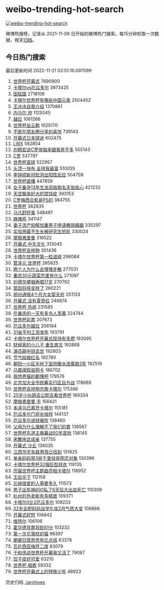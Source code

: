 # weibo-trending-hot-search

[![weibo-trending-hot-search](https://github.com/ameizi/weibo-trending-hot-search/actions/workflows/ci.yml/badge.svg)](https://github.com/ameizi/weibo-trending-hot-search/actions/workflows/ci.yml)

微博热搜榜，记录从 2021-11-08 日开始的微博热门搜索。每15分钟抓取一次数据，按天[归档](./archives)。

## 今日热门搜索

<!-- BEGIN --> 
最后更新时间 2022-11-21 02:51:16.097099 
1. [世界杯开幕式](https://s.weibo.com/weibo?q=%23%E4%B8%96%E7%95%8C%E6%9D%AF%E5%BC%80%E5%B9%95%E5%BC%8F%23&t=31&band_rank=1&Refer=top) 7690900
1. [卡塔尔vs厄瓜多尔](https://s.weibo.com/weibo?q=%23%E5%8D%A1%E5%A1%94%E5%B0%94vs%E5%8E%84%E7%93%9C%E5%A4%9A%E5%B0%94%23&t=31&band_rank=4&Refer=top) 3973425
1. [田柾国](https://s.weibo.com/weibo?q=%23%E7%94%B0%E6%9F%BE%E5%9B%BD%23&t=31&band_rank=2&Refer=top) 2718106
1. [卡塔尔世界杯有哪些中国元素](https://s.weibo.com/weibo?q=%23%E5%8D%A1%E5%A1%94%E5%B0%94%E4%B8%96%E7%95%8C%E6%9D%AF%E6%9C%89%E5%93%AA%E4%BA%9B%E4%B8%AD%E5%9B%BD%E5%85%83%E7%B4%A0%23&t=31&band_rank=3&Refer=top) 2504452
1. [王冰冰自我介绍](https://s.weibo.com/weibo?q=%23%E7%8E%8B%E5%86%B0%E5%86%B0%E8%87%AA%E6%88%91%E4%BB%8B%E7%BB%8D%23&t=31&band_rank=5&Refer=top) 1370861
1. [内马尔 帅](https://s.weibo.com/weibo?q=%23%E5%86%85%E9%A9%AC%E5%B0%94%20%E5%B8%85%23&t=31&band_rank=6&Refer=top) 1125045
1. [越位](https://s.weibo.com/weibo?q=%E8%B6%8A%E4%BD%8D&t=31&band_rank=5&Refer=top) 1061266
1. [世界杯岳云鹏](https://s.weibo.com/weibo?q=%E4%B8%96%E7%95%8C%E6%9D%AF%E5%B2%B3%E4%BA%91%E9%B9%8F&t=31&band_rank=7&Refer=top) 1025170
1. [不能在朋友圈分享的喜悦](https://s.weibo.com/weibo?q=%23%E4%B8%8D%E8%83%BD%E5%9C%A8%E6%9C%8B%E5%8F%8B%E5%9C%88%E5%88%86%E4%BA%AB%E7%9A%84%E5%96%9C%E6%82%A6%23&t=31&band_rank=25&Refer=top) 739143
1. [开幕式日本球迷](https://s.weibo.com/weibo?q=%E5%BC%80%E5%B9%95%E5%BC%8F%E6%97%A5%E6%9C%AC%E7%90%83%E8%BF%B7&t=31&band_rank=18&Refer=top) 602475
1. [LWX](https://s.weibo.com/weibo?q=LWX&t=31&band_rank=7&Refer=top) 582854
1. [刘畊宏说C罗体脂率跟我差不多](https://s.weibo.com/weibo?q=%23%E5%88%98%E7%95%8A%E5%AE%8F%E8%AF%B4C%E7%BD%97%E4%BD%93%E8%84%82%E7%8E%87%E8%B7%9F%E6%88%91%E5%B7%AE%E4%B8%8D%E5%A4%9A%23&t=31&band_rank=22&Refer=top) 555143
1. [C罗](https://s.weibo.com/weibo?q=C%E7%BD%97&t=31&band_rank=8&Refer=top) 537797
1. [世界杯首球](https://s.weibo.com/weibo?q=%23%E4%B8%96%E7%95%8C%E6%9D%AF%E9%A6%96%E7%90%83%23&t=31&band_rank=19&Refer=top) 522957
1. [头顶一块布 全球我最富](https://s.weibo.com/weibo?q=%E5%A4%B4%E9%A1%B6%E4%B8%80%E5%9D%97%E5%B8%83%20%E5%85%A8%E7%90%83%E6%88%91%E6%9C%80%E5%AF%8C&t=31&band_rank=17&Refer=top) 510055
1. [李钟硕新冠检测出阳性反应](https://s.weibo.com/weibo?q=%23%E6%9D%8E%E9%92%9F%E7%A1%95%E6%96%B0%E5%86%A0%E6%A3%80%E6%B5%8B%E5%87%BA%E9%98%B3%E6%80%A7%E5%8F%8D%E5%BA%94%23&t=31&band_rank=22&Refer=top) 504759
1. [世界杯直播](https://s.weibo.com/weibo?q=%23%E4%B8%96%E7%95%8C%E6%9D%AF%E7%9B%B4%E6%92%AD%23&t=31&band_rank=9&Refer=top) 447859
1. [女子备孕13年生龙凤胎取名天佑佑心](https://s.weibo.com/weibo?q=%23%E5%A5%B3%E5%AD%90%E5%A4%87%E5%AD%9513%E5%B9%B4%E7%94%9F%E9%BE%99%E5%87%A4%E8%83%8E%E5%8F%96%E5%90%8D%E5%A4%A9%E4%BD%91%E4%BD%91%E5%BF%83%23&t=31&band_rank=11&Refer=top) 421232
1. [天空飘来好大的馄饨皮](https://s.weibo.com/weibo?q=%23%E5%A4%A9%E7%A9%BA%E9%A3%98%E6%9D%A5%E5%A5%BD%E5%A4%A7%E7%9A%84%E9%A6%84%E9%A5%A8%E7%9A%AE%23&t=31&band_rank=28&Refer=top) 393153
1. [C罗梅西合影是PS的](https://s.weibo.com/weibo?q=%23C%E7%BD%97%E6%A2%85%E8%A5%BF%E5%90%88%E5%BD%B1%E6%98%AFPS%E7%9A%84%23&t=31&band_rank=18&Refer=top) 384755
1. [世界杯](https://s.weibo.com/weibo?q=%E4%B8%96%E7%95%8C%E6%9D%AF&t=31&band_rank=10&Refer=top) 362835
1. [马凡舒好美](https://s.weibo.com/weibo?q=%23%E9%A9%AC%E5%87%A1%E8%88%92%E5%A5%BD%E7%BE%8E%23&t=31&band_rank=12&Refer=top) 348497
1. [麻辣鸡](https://s.weibo.com/weibo?q=%E9%BA%BB%E8%BE%A3%E9%B8%A1&t=31&band_rank=13&Refer=top) 341147
1. [妻子流产抑郁加重男子申请撤销婚姻](https://s.weibo.com/weibo?q=%23%E5%A6%BB%E5%AD%90%E6%B5%81%E4%BA%A7%E6%8A%91%E9%83%81%E5%8A%A0%E9%87%8D%E7%94%B7%E5%AD%90%E7%94%B3%E8%AF%B7%E6%92%A4%E9%94%80%E5%A9%9A%E5%A7%BB%23&t=31&band_rank=14&Refer=top) 330297
1. [实验用菌不生长被研究生怒批](https://s.weibo.com/weibo?q=%23%E5%AE%9E%E9%AA%8C%E7%94%A8%E8%8F%8C%E4%B8%8D%E7%94%9F%E9%95%BF%E8%A2%AB%E7%A0%94%E7%A9%B6%E7%94%9F%E6%80%92%E6%89%B9%23&t=31&band_rank=32&Refer=top) 330024
1. [摩根弗里曼](https://s.weibo.com/weibo?q=%E6%91%A9%E6%A0%B9%E5%BC%97%E9%87%8C%E6%9B%BC&t=31&band_rank=15&Refer=top) 316522
1. [开幕式 中东文化](https://s.weibo.com/weibo?q=%E5%BC%80%E5%B9%95%E5%BC%8F%20%E4%B8%AD%E4%B8%9C%E6%96%87%E5%8C%96&t=31&band_rank=16&Refer=top) 313045
1. [世界杯吉祥物](https://s.weibo.com/weibo?q=%23%E4%B8%96%E7%95%8C%E6%9D%AF%E5%90%89%E7%A5%A5%E7%89%A9%23&t=31&band_rank=17&Refer=top) 301436
1. [卡塔尔世界杯第一粒进球](https://s.weibo.com/weibo?q=%23%E5%8D%A1%E5%A1%94%E5%B0%94%E4%B8%96%E7%95%8C%E6%9D%AF%E7%AC%AC%E4%B8%80%E7%B2%92%E8%BF%9B%E7%90%83%23&t=31&band_rank=29&Refer=top) 296084
1. [管泽元 世界杯](https://s.weibo.com/weibo?q=%E7%AE%A1%E6%B3%BD%E5%85%83%20%E4%B8%96%E7%95%8C%E6%9D%AF&t=31&band_rank=20&Refer=top) 285625
1. [两个人为什么会慢慢走散](https://s.weibo.com/weibo?q=%23%E4%B8%A4%E4%B8%AA%E4%BA%BA%E4%B8%BA%E4%BB%80%E4%B9%88%E4%BC%9A%E6%85%A2%E6%85%A2%E8%B5%B0%E6%95%A3%23&t=31&band_rank=19&Refer=top) 277031
1. [重庆30元蔬菜包里有什么](https://s.weibo.com/weibo?q=%23%E9%87%8D%E5%BA%8630%E5%85%83%E8%94%AC%E8%8F%9C%E5%8C%85%E9%87%8C%E6%9C%89%E4%BB%80%E4%B9%88%23&t=31&band_rank=20&Refer=top) 271097
1. [刘德华哽咽再唱17岁](https://s.weibo.com/weibo?q=%23%E5%88%98%E5%BE%B7%E5%8D%8E%E5%93%BD%E5%92%BD%E5%86%8D%E5%94%B117%E5%B2%81%23&t=31&band_rank=21&Refer=top) 270792
1. [菅田将晖变样了](https://s.weibo.com/weibo?q=%23%E8%8F%85%E7%94%B0%E5%B0%86%E6%99%96%E5%8F%98%E6%A0%B7%E4%BA%86%23&t=31&band_rank=23&Refer=top) 260221
1. [郑州通报4个月大女婴夭折](https://s.weibo.com/weibo?q=%23%E9%83%91%E5%B7%9E%E9%80%9A%E6%8A%A54%E4%B8%AA%E6%9C%88%E5%A4%A7%E5%A5%B3%E5%A9%B4%E5%A4%AD%E6%8A%98%23&t=31&band_rank=24&Refer=top) 251133
1. [开幕式 没有夏奇拉](https://s.weibo.com/weibo?q=%E5%BC%80%E5%B9%95%E5%BC%8F%20%E6%B2%A1%E6%9C%89%E5%A4%8F%E5%A5%87%E6%8B%89&t=31&band_rank=48&Refer=top) 249874
1. [世界杯 热闹](https://s.weibo.com/weibo?q=%E4%B8%96%E7%95%8C%E6%9D%AF%20%E7%83%AD%E9%97%B9&t=31&band_rank=25&Refer=top) 231585
1. [在重庆的一天有多令人羡慕](https://s.weibo.com/weibo?q=%23%E5%9C%A8%E9%87%8D%E5%BA%86%E7%9A%84%E4%B8%80%E5%A4%A9%E6%9C%89%E5%A4%9A%E4%BB%A4%E4%BA%BA%E7%BE%A1%E6%85%95%23&t=31&band_rank=26&Refer=top) 224744
1. [世界杯彩票](https://s.weibo.com/weibo?q=%23%E4%B8%96%E7%95%8C%E6%9D%AF%E5%BD%A9%E7%A5%A8%23&t=31&band_rank=27&Refer=top) 207673
1. [厄瓜多尔越位](https://s.weibo.com/weibo?q=%23%E5%8E%84%E7%93%9C%E5%A4%9A%E5%B0%94%E8%B6%8A%E4%BD%8D%23&t=31&band_rank=26&Refer=top) 206194
1. [31省平均工资发布](https://s.weibo.com/weibo?q=%2331%E7%9C%81%E5%B9%B3%E5%9D%87%E5%B7%A5%E8%B5%84%E5%8F%91%E5%B8%83%23&t=31&band_rank=29&Refer=top) 193791
1. [卡塔尔世界杯开幕式现场有多燃](https://s.weibo.com/weibo?q=%23%E5%8D%A1%E5%A1%94%E5%B0%94%E4%B8%96%E7%95%8C%E6%9D%AF%E5%BC%80%E5%B9%95%E5%BC%8F%E7%8E%B0%E5%9C%BA%E6%9C%89%E5%A4%9A%E7%87%83%23&t=31&band_rank=30&Refer=top) 193095
1. [财阀家的小儿子 重生爽文](https://s.weibo.com/weibo?q=%E8%B4%A2%E9%98%80%E5%AE%B6%E7%9A%84%E5%B0%8F%E5%84%BF%E5%AD%90%20%E9%87%8D%E7%94%9F%E7%88%BD%E6%96%87&t=31&band_rank=31&Refer=top) 192868
1. [演员薛中锐去世](https://s.weibo.com/weibo?q=%23%E6%BC%94%E5%91%98%E8%96%9B%E4%B8%AD%E9%94%90%E5%8E%BB%E4%B8%96%23&t=31&band_rank=32&Refer=top) 192803
1. [节气姑娘红名](https://s.weibo.com/weibo?q=%23%E8%8A%82%E6%B0%94%E5%A7%91%E5%A8%98%E7%BA%A2%E5%90%8D%23&t=31&band_rank=33&Refer=top) 192780
1. [朝阳一小区半地下室供暖水泄露致2死](https://s.weibo.com/weibo?q=%23%E6%9C%9D%E9%98%B3%E4%B8%80%E5%B0%8F%E5%8C%BA%E5%8D%8A%E5%9C%B0%E4%B8%8B%E5%AE%A4%E4%BE%9B%E6%9A%96%E6%B0%B4%E6%B3%84%E9%9C%B2%E8%87%B42%E6%AD%BB%23&t=31&band_rank=34&Refer=top) 192519
1. [马嘉祺假装网卡](https://s.weibo.com/weibo?q=%23%E9%A9%AC%E5%98%89%E7%A5%BA%E5%81%87%E8%A3%85%E7%BD%91%E5%8D%A1%23&t=31&band_rank=35&Refer=top) 186702
1. [我想养猫的都懂吧](https://s.weibo.com/weibo?q=%23%E6%88%91%E6%83%B3%E5%85%BB%E7%8C%AB%E7%9A%84%E9%83%BD%E6%87%82%E5%90%A7%23&t=31&band_rank=36&Refer=top) 179576
1. [北京加大全市统筹实行区自为战](https://s.weibo.com/weibo?q=%23%E5%8C%97%E4%BA%AC%E5%8A%A0%E5%A4%A7%E5%85%A8%E5%B8%82%E7%BB%9F%E7%AD%B9%E5%AE%9E%E8%A1%8C%E5%8C%BA%E8%87%AA%E4%B8%BA%E6%88%98%23&t=31&band_rank=37&Refer=top) 178669
1. [世界杯吉祥物齐聚卡塔尔](https://s.weibo.com/weibo?q=%23%E4%B8%96%E7%95%8C%E6%9D%AF%E5%90%89%E7%A5%A5%E7%89%A9%E9%BD%90%E8%81%9A%E5%8D%A1%E5%A1%94%E5%B0%94%23&t=31&band_rank=38&Refer=top) 175366
1. [25岁小伙辞去公职去看世界杯](https://s.weibo.com/weibo?q=%2325%E5%B2%81%E5%B0%8F%E4%BC%99%E8%BE%9E%E5%8E%BB%E5%85%AC%E8%81%8C%E5%8E%BB%E7%9C%8B%E4%B8%96%E7%95%8C%E6%9D%AF%23&t=31&band_rank=50&Refer=top) 169334
1. [摩根弗里曼 手](https://s.weibo.com/weibo?q=%E6%91%A9%E6%A0%B9%E5%BC%97%E9%87%8C%E6%9B%BC%20%E6%89%8B&t=31&band_rank=33&Refer=top) 156421
1. [本泽马已离开卡塔尔](https://s.weibo.com/weibo?q=%23%E6%9C%AC%E6%B3%BD%E9%A9%AC%E5%B7%B2%E7%A6%BB%E5%BC%80%E5%8D%A1%E5%A1%94%E5%B0%94%23&t=31&band_rank=39&Refer=top) 155181
1. [厄瓜多尔门将长啥样](https://s.weibo.com/weibo?q=%23%E5%8E%84%E7%93%9C%E5%A4%9A%E5%B0%94%E9%97%A8%E5%B0%86%E9%95%BF%E5%95%A5%E6%A0%B7%23&t=31&band_rank=18&Refer=top) 144137
1. [厄瓜多尔进球被吹](https://s.weibo.com/weibo?q=%23%E5%8E%84%E7%93%9C%E5%A4%9A%E5%B0%94%E8%BF%9B%E7%90%83%E8%A2%AB%E5%90%B9%23&t=31&band_rank=48&Refer=top) 139460
1. [父母为什么理解不了我们的累](https://s.weibo.com/weibo?q=%23%E7%88%B6%E6%AF%8D%E4%B8%BA%E4%BB%80%E4%B9%88%E7%90%86%E8%A7%A3%E4%B8%8D%E4%BA%86%E6%88%91%E4%BB%AC%E7%9A%84%E7%B4%AF%23&t=31&band_rank=40&Refer=top) 138567
1. [世界杯东道主揭幕战92年首败](https://s.weibo.com/weibo?q=%23%E4%B8%96%E7%95%8C%E6%9D%AF%E4%B8%9C%E9%81%93%E4%B8%BB%E6%8F%AD%E5%B9%95%E6%88%9892%E5%B9%B4%E9%A6%96%E8%B4%A5%23&t=31&band_rank=24&Refer=top) 138145
1. [宋舞宋武成亲](https://s.weibo.com/weibo?q=%23%E5%AE%8B%E8%88%9E%E5%AE%8B%E6%AD%A6%E6%88%90%E4%BA%B2%23&t=31&band_rank=41&Refer=top) 137755
1. [开幕式 沙丘](https://s.weibo.com/weibo?q=%E5%BC%80%E5%B9%95%E5%BC%8F%20%E6%B2%99%E4%B8%98&t=31&band_rank=42&Refer=top) 136035
1. [江西16岁失联男孩已找到](https://s.weibo.com/weibo?q=%23%E6%B1%9F%E8%A5%BF16%E5%B2%81%E5%A4%B1%E8%81%94%E7%94%B7%E5%AD%A9%E5%B7%B2%E6%89%BE%E5%88%B0%23&t=31&band_rank=43&Refer=top) 131625
1. [单亲妈妈带3娃千里投奔网恋对象](https://s.weibo.com/weibo?q=%23%E5%8D%95%E4%BA%B2%E5%A6%88%E5%A6%88%E5%B8%A63%E5%A8%83%E5%8D%83%E9%87%8C%E6%8A%95%E5%A5%94%E7%BD%91%E6%81%8B%E5%AF%B9%E8%B1%A1%23&t=31&band_rank=44&Refer=top) 130396
1. [卡塔尔世界杯32强巨型球衣](https://s.weibo.com/weibo?q=%23%E5%8D%A1%E5%A1%94%E5%B0%94%E4%B8%96%E7%95%8C%E6%9D%AF32%E5%BC%BA%E5%B7%A8%E5%9E%8B%E7%90%83%E8%A1%A3%23&t=31&band_rank=49&Refer=top) 119135
1. [历届世界杯主题曲亮相卡塔尔](https://s.weibo.com/weibo?q=%23%E5%8E%86%E5%B1%8A%E4%B8%96%E7%95%8C%E6%9D%AF%E4%B8%BB%E9%A2%98%E6%9B%B2%E4%BA%AE%E7%9B%B8%E5%8D%A1%E5%A1%94%E5%B0%94%23&t=31&band_rank=41&Refer=top) 118952
1. [王后伞下](https://s.weibo.com/weibo?q=%E7%8E%8B%E5%90%8E%E4%BC%9E%E4%B8%8B&t=31&band_rank=34&Refer=top) 112158
1. [忘掉很爱的人需要多久](https://s.weibo.com/weibo?q=%23%E5%BF%98%E6%8E%89%E5%BE%88%E7%88%B1%E7%9A%84%E4%BA%BA%E9%9C%80%E8%A6%81%E5%A4%9A%E4%B9%85%23&t=31&band_rank=45&Refer=top) 111573
1. [男子出车祸600私了6天后大出血死亡](https://s.weibo.com/weibo?q=%23%E7%94%B7%E5%AD%90%E5%87%BA%E8%BD%A6%E7%A5%B8600%E7%A7%81%E4%BA%866%E5%A4%A9%E5%90%8E%E5%A4%A7%E5%87%BA%E8%A1%80%E6%AD%BB%E4%BA%A1%23&t=31&band_rank=46&Refer=top) 110309
1. [杭州的外卖能有多精致](https://s.weibo.com/weibo?q=%23%E6%9D%AD%E5%B7%9E%E7%9A%84%E5%A4%96%E5%8D%96%E8%83%BD%E6%9C%89%E5%A4%9A%E7%B2%BE%E8%87%B4%23&t=31&band_rank=49&Refer=top) 109371
1. [卡塔尔0比2厄瓜多尔](https://s.weibo.com/weibo?q=%23%E5%8D%A1%E5%A1%94%E5%B0%940%E6%AF%942%E5%8E%84%E7%93%9C%E5%A4%9A%E5%B0%94%23&t=31&band_rank=20&Refer=top) 109233
1. [32岁全职妈妈自学化妆2月气质大变](https://s.weibo.com/weibo?q=%2332%E5%B2%81%E5%85%A8%E8%81%8C%E5%A6%88%E5%A6%88%E8%87%AA%E5%AD%A6%E5%8C%96%E5%A6%862%E6%9C%88%E6%B0%94%E8%B4%A8%E5%A4%A7%E5%8F%98%23&t=31&band_rank=47&Refer=top) 106866
1. [开幕式好短](https://s.weibo.com/weibo?q=%E5%BC%80%E5%B9%95%E5%BC%8F%E5%A5%BD%E7%9F%AD&t=31&band_rank=48&Refer=top) 106642
1. [维特尔](https://s.weibo.com/weibo?q=%E7%BB%B4%E7%89%B9%E5%B0%94&t=31&band_rank=45&Refer=top) 106106
1. [霍华德背靠背砍61分](https://s.weibo.com/weibo?q=%23%E9%9C%8D%E5%8D%8E%E5%BE%B7%E8%83%8C%E9%9D%A0%E8%83%8C%E7%A0%8D61%E5%88%86%23&t=31&band_rank=49&Refer=top) 103232
1. [第一次见落枕的猫](https://s.weibo.com/weibo?q=%23%E7%AC%AC%E4%B8%80%E6%AC%A1%E8%A7%81%E8%90%BD%E6%9E%95%E7%9A%84%E7%8C%AB%23&t=31&band_rank=50&Refer=top) 96397
1. [卿卿日常思思有亿点钱](https://s.weibo.com/weibo?q=%23%E5%8D%BF%E5%8D%BF%E6%97%A5%E5%B8%B8%E6%80%9D%E6%80%9D%E6%9C%89%E4%BA%BF%E7%82%B9%E9%92%B1%23&t=31&band_rank=34&Refer=top) 83378
1. [瓦伦西亚梅开二度](https://s.weibo.com/weibo?q=%23%E7%93%A6%E4%BC%A6%E8%A5%BF%E4%BA%9A%E6%A2%85%E5%BC%80%E4%BA%8C%E5%BA%A6%23&t=31&band_rank=46&Refer=top) 83079
1. [于和伟说世界杯开幕我又活了](https://s.weibo.com/weibo?q=%23%E4%BA%8E%E5%92%8C%E4%BC%9F%E8%AF%B4%E4%B8%96%E7%95%8C%E6%9D%AF%E5%BC%80%E5%B9%95%E6%88%91%E5%8F%88%E6%B4%BB%E4%BA%86%23&t=31&band_rank=48&Refer=top) 79087
1. [饺子皮好可爱](https://s.weibo.com/weibo?q=%E9%A5%BA%E5%AD%90%E7%9A%AE%E5%A5%BD%E5%8F%AF%E7%88%B1&t=31&band_rank=50&Refer=top) 63210
1. [世界杯 唱歌](https://s.weibo.com/weibo?q=%E4%B8%96%E7%95%8C%E6%9D%AF%20%E5%94%B1%E6%AD%8C&t=31&band_rank=42&Refer=top) 59332
1. [世界杯开幕式上的特殊少年](https://s.weibo.com/weibo?q=%23%E4%B8%96%E7%95%8C%E6%9D%AF%E5%BC%80%E5%B9%95%E5%BC%8F%E4%B8%8A%E7%9A%84%E7%89%B9%E6%AE%8A%E5%B0%91%E5%B9%B4%23&t=31&band_rank=50&Refer=top) 48923
<!-- END -->

历史归档 [./archives](./archives)

